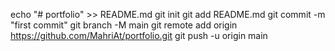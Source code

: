 echo "# portfolio" >> README.md
git init
git add README.md
git commit -m "first commit"
git branch -M main
git remote add origin https://github.com/MahriAt/portfolio.git
git push -u origin main
